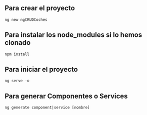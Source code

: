 

## Para crear el proyecto 

    ng new ngCRUDCoches
    
## Para instalar los node_modules si lo hemos clonado

    npm install
      
## Para iniciar el proyecto

    ng serve -o
    
## Para generar Componentes o Services 
    
    ng generate component|service [nombre]
